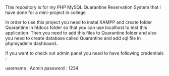 This repository is for my PHP MySQL Quarantine Reservation System that i have done for a mini-project in college

In order to use this project you need to instal XAMPP and create folder Quarantine in htdocs folder so that you can use localhost to test this application. Then you need to add this files to Quarantine folder and also you need to create database called Quarantine and add sql file in phpmyadmin dashboard..

If you want to check out admin panel you need to have following credentials :

username : Admin 
password : 1234

